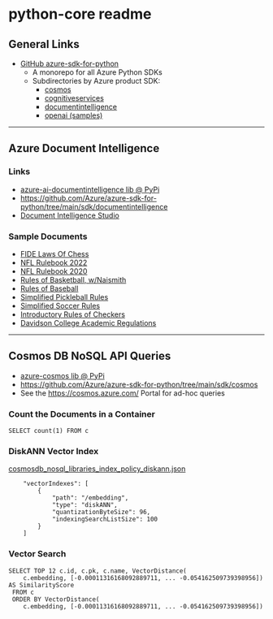 # python-core readme

## General Links

- [GitHub azure-sdk-for-python](https://github.com/Azure/azure-sdk-for-python)
  - A monorepo for all Azure Python SDKs
  - Subdirectories by Azure product SDK:
    - [cosmos](https://github.com/Azure/azure-sdk-for-python/tree/main/sdk/cosmos)
    - [cognitiveservices](https://github.com/Azure/azure-sdk-for-python/tree/main/sdk/cognitiveservices)
    - [documentintelligence](https://github.com/Azure/azure-sdk-for-python/tree/main/sdk/documentintelligence)
    - [openai (samples)](https://github.com/Azure/azure-sdk-for-python/tree/main/sdk/openai)

---

## Azure Document Intelligence

### Links

- [azure-ai-documentintelligence lib @ PyPi](https://pypi.org/project/azure-ai-documentintelligence/)
- https://github.com/Azure/azure-sdk-for-python/tree/main/sdk/documentintelligence
- [Document Intelligence Studio](https://documentintelligence.ai.azure.com/studio/document )

### Sample Documents

- [FIDE Laws Of Chess](https://www.fide.com/FIDE/handbook/LawsOfChess.pdf)
- [NFL Rulebook 2022](https://operations.nfl.com/media/5kvgzyss/2022-nfl-rulebook-final.pdf)
- [NFL Rulebook 2020](https://operations.nfl.com/media/4693/2020-nfl-rulebook.pdf)
- [Rules of Basketball, w/Naismith](http://fs.ncaa.org/Docs/stats/m_basketball_RB/2017/Rules.pdf)
- [Rules of Baseball](https://img.mlbstatic.com/mlb-images/image/upload/mlb/atcjzj9j7wrgvsm8wnjq.pdf)
- [Simplified Pickleball Rules](https://www.wittbirn.k12.wi.us/faculty/tbacon/Studyguides/Pickleball.pdf)
- [Simplified Soccer Rules](https://cdn1.sportngin.com/attachments/document/bb8a-2479018/FOSC_Laws_of_the_Game__simplified_.pdf)
- [Introductory Rules of Checkers](https://www.hasbro.com/common/instruct/Checkers.PDF)
- [Davidson College Academic Regulations](https://www.davidson.edu/media/12179/download)


---

## Cosmos DB NoSQL API Queries

- [azure-cosmos lib @ PyPi](https://pypi.org/project/azure-cosmos/)
- https://github.com/Azure/azure-sdk-for-python/tree/main/sdk/cosmos
- See the https://cosmos.azure.com/ Portal for ad-hoc queries

### Count the Documents in a Container

```
SELECT count(1) FROM c
```

### DiskANN Vector Index

[cosmosdb_nosql_libraries_index_policy_diskann.json](python-core/cosmos/cosmosdb_nosql_libraries_index_policy_diskann.json)

```
    "vectorIndexes": [
        {
            "path": "/embedding",
            "type": "diskANN",
            "quantizationByteSize": 96,
            "indexingSearchListSize": 100
        }
    ]
```

### Vector Search

```
SELECT TOP 12 c.id, c.pk, c.name, VectorDistance(
    c.embedding, [-0.00011316168092889711, ... -0.054162509739398956]) AS SimilarityScore
 FROM c
 ORDER BY VectorDistance(
    c.embedding, [-0.00011316168092889711, ... -0.054162509739398956])
```
